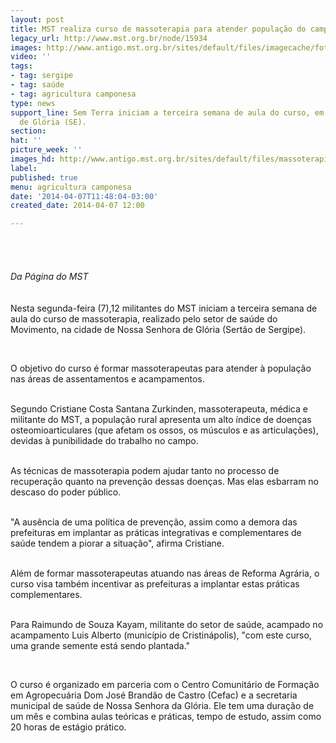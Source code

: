 ```yaml
---
layout: post
title: MST realiza curso de massoterapia para atender população do campo
legacy_url: http://www.mst.org.br/node/15934
images: http://www.antigo.mst.org.br/sites/default/files/imagecache/foto_destaque/massoterapia!.jpg
video: ''
tags:
- tag: sergipe
- tag: saúde
- tag: agricultura camponesa
type: news
support_line: Sem Terra iniciam a terceira semana de aula do curso, em Nossa Senhora
  de Glória (SE).
section: 
hat: ''
picture_week: ''
images_hd: http://www.antigo.mst.org.br/sites/default/files/massoterapia!.jpg
label: 
published: true
menu: agricultura camponesa
date: '2014-04-07T11:48:04-03:00'
created_date: 2014-04-07 12:00

---
```

<p class="MsoNormal"><img style="margin: 10px;" src="http://www.antigo.mst.org.br/sites/default/files/massoterapia.jpg" alt=""><br><br><br><em>Da Página do MST<br></em><br><br>Nesta segunda-feira (7),12 militantes do MST iniciam a terceira semana de aula do curso de massoterapia, realizado pelo setor de saúde do Movimento, na cidade de Nossa Senhora de Glória (Sertão de Sergipe).</p><p class="MsoNormal">&nbsp;</p><p class="MsoNormal">O objetivo do curso é formar massoterapeutas para atender à população nas áreas de assentamentos e acampamentos.</p><p class="MsoNormal"><br>Segundo Cristiane Costa Santana Zurkinden, massoterapeuta, médica e militante do MST, a população rural apresenta um alto índice de doenças osteomioarticulares (que afetam os ossos, os músculos e as articulações), devidas à punibilidade do trabalho no campo.</p><p class="MsoNormal"><br>As técnicas de massoterapia podem ajudar tanto no processo de recuperação quanto na prevenção dessas doenças. Mas elas esbarram no descaso do poder público.</p><p class="MsoNormal"><br>"A ausência de uma política de prevenção, assim como a demora das prefeituras em implantar as práticas integrativas e complementares de saúde tendem a piorar a situação", afirma Cristiane.</p><p class="MsoNormal"><br>Além de formar massoterapeutas atuando nas áreas de Reforma Agrária, o curso visa também incentivar as prefeituras a implantar estas práticas complementares.</p><p class="MsoNormal"><br>Para Raimundo de Souza Kayam, militante do setor de saúde, acampado no acampamento Luis Alberto (município de Cristinápolis), "com este curso, uma grande semente está sendo plantada."</p><p class="MsoNormal">&nbsp;</p><p class="MsoNormal">O curso é organizado em parceria com o Centro Comunitário de Formação em Agropecuária Dom José Brandão de Castro (Cefac) e a secretaria municipal de saúde de Nossa Senhora da Glória. Ele tem uma duração de um mês e combina aulas teóricas e práticas, tempo de estudo, assim como 20 horas de estágio prático.</p>
